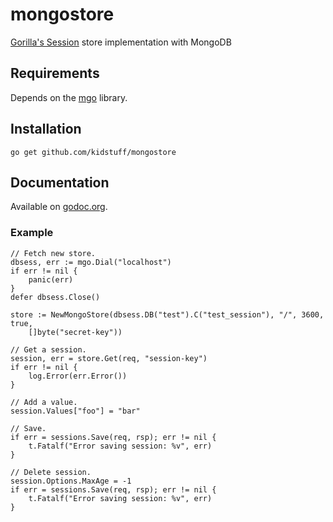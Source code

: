mongostore
==========

[Gorilla's Session](http://www.gorillatoolkit.org/pkg/sessions) store implementation with MongoDB

## Requirements

Depends on the [mgo](https://labix.org/v2/mgo) library.

## Installation

    go get github.com/kidstuff/mongostore

## Documentation

Available on [godoc.org](http://www.godoc.org/github.com/kidstuff/mongostore).

### Example

    // Fetch new store.
    dbsess, err := mgo.Dial("localhost")
    if err != nil {
        panic(err)
    }
    defer dbsess.Close()

    store := NewMongoStore(dbsess.DB("test").C("test_session"), "/", 3600, true,
		[]byte("secret-key"))

    // Get a session.
	session, err = store.Get(req, "session-key")
	if err != nil {
        log.Error(err.Error())
    }

    // Add a value.
    session.Values["foo"] = "bar"

    // Save.
    if err = sessions.Save(req, rsp); err != nil {
        t.Fatalf("Error saving session: %v", err)
    }

    // Delete session.
    session.Options.MaxAge = -1
    if err = sessions.Save(req, rsp); err != nil {
        t.Fatalf("Error saving session: %v", err)
    }
